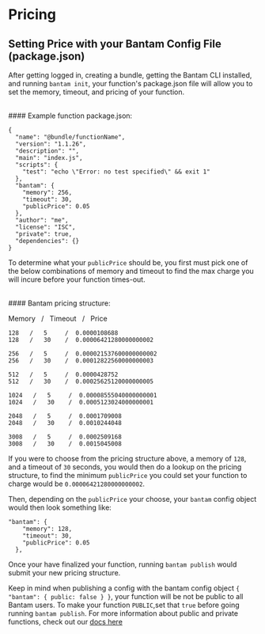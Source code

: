 # Pricing

## Setting Price with your Bantam Config File (package.json)

After getting logged in, creating a bundle, getting the Bantam CLI installed, and running `bantam init`, your function's package.json file will allow you to set the memory, timeout, and pricing of your function.

<br/>
#### Example function package.json:

```
{
  "name": "@bundle/functionName",
  "version": "1.1.26",
  "description": "",
  "main": "index.js",
  "scripts": {
    "test": "echo \"Error: no test specified\" && exit 1"
  },
  "bantam": {
    "memory": 256,
    "timeout": 30,
    "publicPrice": 0.05
  },
  "author": "me",
  "license": "ISC",
  "private": true,
  "dependencies": {}
}
```

To determine what your `publicPrice` should be, you first must pick one of the below combinations of memory and timeout to find the max charge you will incure before your function times-out.

<br/>
#### Bantam pricing structure:

Memory &nbsp; / &nbsp; Timeout &nbsp; / &nbsp; Price

```
128   /   5     /  0.0000108688
128   /   30    /  0.00006421280000000002

256   /   5     /  0.000021537600000000002
256   /   30    /  0.00012822560000000003

512   /   5     /  0.0000428752
512   /   30    /  0.00025625120000000005

1024   /   5     /  0.00008555040000000001
1024   /   30    /  0.0005123024000000001

2048   /   5     /  0.0001709008
2048   /   30    /  0.0010244048

3008   /   5     /  0.0002509168
3008   /   30    /  0.0015045008
```

If you were to choose from the pricing structure above, a memory of `128`, and a timeout of `30` seconds, you would then do a lookup on the pricing structure, to find the minimum `publicPrice` you could set your function to charge would be `0.00006421280000000002`.

Then, depending on the `publicPrice` your choose, your `bantam` config object would then look something like:

```
"bantam": {
    "memory": 128,
    "timeout": 30,
    "publicPrice": 0.05
  },
```

Once your have finalized your function, running `bantam publish` would submit your new pricing structure.

Keep in mind when publishing a config with the bantam config object `{ "bantam": { public: false } }`, your function will be not be public to all Bantam users. To make your function `PUBLIC`,set that `true` before going running `bantam publish`. For more information about public and private functions, check out our [docs here](../function-creation/public-functions.md)
